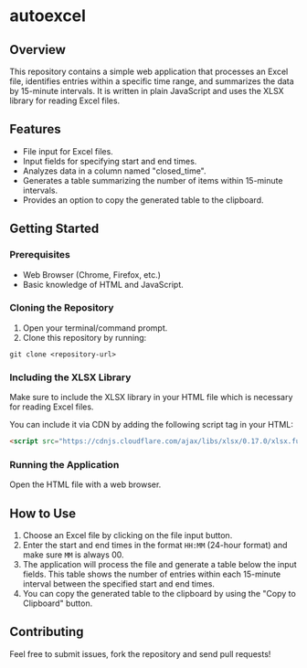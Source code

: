 # autoexcel

## Overview
This repository contains a simple web application that processes an Excel file, identifies entries within a specific time range, and summarizes the data by 15-minute intervals. It is written in plain JavaScript and uses the XLSX library for reading Excel files.

## Features
- File input for Excel files.
- Input fields for specifying start and end times.
- Analyzes data in a column named "closed_time".
- Generates a table summarizing the number of items within 15-minute intervals.
- Provides an option to copy the generated table to the clipboard.

## Getting Started

### Prerequisites
- Web Browser (Chrome, Firefox, etc.)
- Basic knowledge of HTML and JavaScript.

### Cloning the Repository
1. Open your terminal/command prompt.
2. Clone this repository by running: 
```
git clone <repository-url>
```

### Including the XLSX Library
Make sure to include the XLSX library in your HTML file which is necessary for reading Excel files.

You can include it via CDN by adding the following script tag in your HTML:
```html
<script src="https://cdnjs.cloudflare.com/ajax/libs/xlsx/0.17.0/xlsx.full.min.js"></script>
```

### Running the Application
Open the HTML file with a web browser.

## How to Use

1. Choose an Excel file by clicking on the file input button.
2. Enter the start and end times in the format `HH:MM` (24-hour format) and make sure `MM` is always 00. 
3. The application will process the file and generate a table below the input fields. This table shows the number of entries within each 15-minute interval between the specified start and end times.
4. You can copy the generated table to the clipboard by using the "Copy to Clipboard" button.

## Contributing
Feel free to submit issues, fork the repository and send pull requests!
